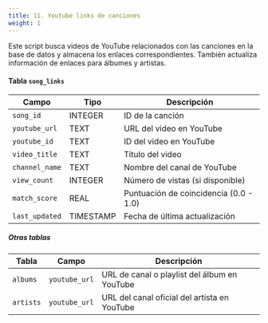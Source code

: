 ```yaml
---
title: 11. Youtube links de canciones
weight: 1
---
```


Este script busca videos de YouTube relacionados con las canciones en la base de datos y almacena los enlaces correspondientes. También actualiza información de enlaces para álbumes y artistas.
#### Tabla `song_links`
|Campo|Tipo|Descripción|
|---|---|---|
|`song_id`|INTEGER|ID de la canción|
|`youtube_url`|TEXT|URL del video en YouTube|
|`youtube_id`|TEXT|ID del video en YouTube|
|`video_title`|TEXT|Título del video|
|`channel_name`|TEXT|Nombre del canal de YouTube|
|`view_count`|INTEGER|Número de vistas (si disponible)|
|`match_score`|REAL|Puntuación de coincidencia (0.0 - 1.0)|
|`last_updated`|TIMESTAMP|Fecha de última actualización|
##### Otras tablas
| Tabla     | Campo         | Descripción                                  |
| --------- | ------------- | -------------------------------------------- |
| `albums`  | `youtube_url` | URL de canal o playlist del álbum en YouTube |
| `artists` | `youtube_url` | URL del canal oficial del artista en YouTube |